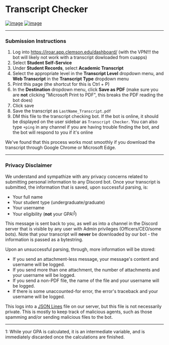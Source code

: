 # Transcript Checker

[![image](https://img.shields.io/badge/code%20style-black-000000.svg)](https://github.com/psf/black) [![image](https://img.shields.io/badge/License-BSD_3--Clause-blue.svg)](https://opensource.org/licenses/BSD-3-Clause)

---------------------------
### Submission Instructions

1) Log into https://iroar.app.clemson.edu/dashboard/ (with the VPN!!! the bot will likely not work with a transcript dowloaded from cuapps)
2) Select **Student Self-Service**
3) Under **Student Records**, select **Academic Transcript**
4) Select the appropriate level in the **Transcript Level** dropdown menu, and **Web Transcript** in the **Transcript Type** dropdown menu
5) Print this page (the shortcut for this is Ctrl + P)
6) In the **Destination** dropdown menu, click **Save as PDF** (make sure you are **not** clicking "Microsoft Print to PDF", this breaks the PDF reading the bot does)
7) Click save
8) Save the transcript as ``LastName_Transcript.pdf``
9) DM this file to the transcript checking bot. If the bot is online, it should be displayed on the user sidebar as ``Transcript Checker``. You can also type ``+ping`` in any channel if you are having trouble finding the bot, and the bot will respond to you if it's online

We've found that this process works most smoothly if you download the transcript through Google Chrome or Microsoft Edge.

----------------------
### Privacy Disclaimer

We understand and sympathize with any privacy concerns related to submitting personal information to any Discord bot. Once your transcript is submitted, the information that is saved, upon successful parsing, is:

- Your full name
- Your student type (undergraduate/graduate)
- Your username
- Your eligibility (**not** your GPA!<sup>[1](#gpa)</sup>)

This message is sent back to you, as well as into a channel in the Discord server that is visible by any user with Admin privileges (Officers/CEO/some bots). Note that your transcript will **never** be downloaded by our bot - the information is passed as a bytestring.

Upon an unsuccessful parsing, through, more information will be stored:

- If you send an attachment-less message, your message's content and username will be logged.
- If you send more than one attachment, the number of attachments and your username will be logged.
- If you send a non-PDF file, the name of the file and your username will be logged.
- If there is some unaccounted-for error, the error's traceback and your username will be logged.

This logs into a [JSON Lines](https://jsonlines.org/) file on our server, but this file is not necessarily private. This is mostly to keep track of malicious agents, such as those spamming and/or sending malicious files to the bot.

-------------
<a name="gpa">1</a>: While your GPA is calculated, it is an intermediate variable, and is immediately discarded once the calculations are finished.
